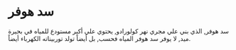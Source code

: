 # سد هوفر

سد هوفر, الذي بني علي مجري نهر كولورادو, يحتوي علي أكبر مستودع للمياه في بحيرة
ميد, لا يوفر سد هوفر المياه فحسب, بل أيضاً تولد توربيناته الكهرباء أيضاً.

